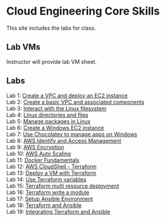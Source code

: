 # Cloud Engineering Core Skills

This site includes the labs for class.


## Lab VMs  
Instructor will provide lab VM sheet.

## Labs

Lab 1: [Create a VPC and deploy an EC2 instance](labs/aws_vpc_ec2)  
Lab 2: [Create a basic VPC and associated components](labs/aws_create_vpc)  
Lab 3: [Interact with the Linux filesystem](labs/linux_filesystem)  
Lab 4: [Linux directories and files](labs/linux_directories/)  
Lab 5: [Manage packages in Linux](labs/linux_packages/)  
Lab 6: [Create a Windows EC2 instance](labs/windows_ec2/)  
Lab 7: [Use Chocolatey to manage apps on Windows](labs/windows_chocolatey/)  
Lab 8: [AWS Identify and Access Management](labs/aws_iam/)  
Lab 9: [AWS Encryption](labs/aws_encryption/)  
Lab 10: [AWS Auto Scaling](labs/aws_ec2_autoscaling/)  
Lab 11: [Docker Fundamentals](labs/docker/)  
Lab 12: [AWS CloudShell - Terraform](labs/tf_cloudshell)  
Lab 13: [Deploy a VM with Terraform](labs/tf-first-instance/)  
Lab 14: [Use Terraform variables](labs/tf-variables-and-output/)  
Lab 15: [Terraform multi resource deployment](labs/tf-more-variables/)  
Lab 16: [Terraform write a module](labs/tf-write-module/)  
Lab 17: [Setup Ansible Environment](labs/setup-ansible/)  
Lab 18: [Terraform and Ansible](labs/ansible_vms/)  
Lab 19: [Integrating Terraform and Ansible](labs/tf_ansible_vms/)  

